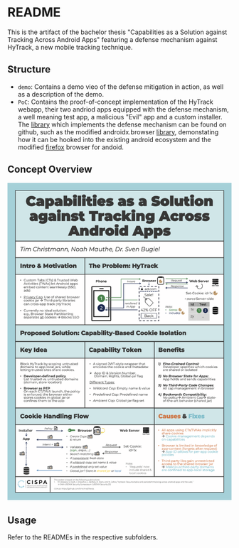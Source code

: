 # README

This is the artifact of the bachelor thesis "Capabilities as a Solution against Tracking Across Android Apps" featuring a defense mechanism against HyTrack, a new mobile tracking technique.

## Structure

- `demo`: Contains a demo vieo of the defense mitigation in action, as well as a description of the demo.
- `PoC`: Contains the proof-of-concept implementation of the HyTrack webapp, their two andriod apps equipped with the defense mechanism, a well meaning test app, a malicious "Evil" app and a custom installer. 
The [library](https://github.com/timchr42/byetrack) which implements the defense mechanism can be found on github, such as the modified androidx.browser [library](https://github.com/timchr42/AndroidxBrowserByetrack), demonstating how it can be hooked into the existing android ecosystem and the modified [firefox](https://github.com/timchr42/firefox) browser for andoid.

## Concept Overview
![Poster](concept_overview.png)

## Usage
Refer to the READMEs in the respective subfolders.
